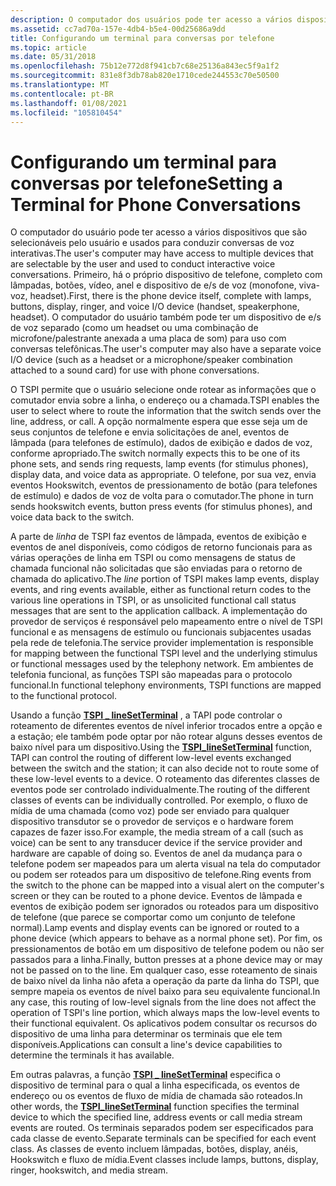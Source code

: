 ```yaml
---
description: O computador dos usuários pode ter acesso a vários dispositivos que são selecionáveis pelo usuário e usados para conduzir conversas de voz interativas.
ms.assetid: cc7ad70a-157e-4db4-b5e4-00d25686a9dd
title: Configurando um terminal para conversas por telefone
ms.topic: article
ms.date: 05/31/2018
ms.openlocfilehash: 75b12e772d8f941cb7c68e25136a843ec5f9a1f2
ms.sourcegitcommit: 831e8f3db78ab820e1710cede244553c70e50500
ms.translationtype: MT
ms.contentlocale: pt-BR
ms.lasthandoff: 01/08/2021
ms.locfileid: "105810454"
---
```

# <a name="setting-a-terminal-for-phone-conversations"></a><span data-ttu-id="462b9-103">Configurando um terminal para conversas por telefone</span><span class="sxs-lookup"><span data-stu-id="462b9-103">Setting a Terminal for Phone Conversations</span></span>

<span data-ttu-id="462b9-104">O computador do usuário pode ter acesso a vários dispositivos que são selecionáveis pelo usuário e usados para conduzir conversas de voz interativas.</span><span class="sxs-lookup"><span data-stu-id="462b9-104">The user's computer may have access to multiple devices that are selectable by the user and used to conduct interactive voice conversations.</span></span> <span data-ttu-id="462b9-105">Primeiro, há o próprio dispositivo de telefone, completo com lâmpadas, botões, vídeo, anel e dispositivo de e/s de voz (monofone, viva-voz, headset).</span><span class="sxs-lookup"><span data-stu-id="462b9-105">First, there is the phone device itself, complete with lamps, buttons, display, ringer, and voice I/O device (handset, speakerphone, headset).</span></span> <span data-ttu-id="462b9-106">O computador do usuário também pode ter um dispositivo de e/s de voz separado (como um headset ou uma combinação de microfone/palestrante anexada a uma placa de som) para uso com conversas telefônicas.</span><span class="sxs-lookup"><span data-stu-id="462b9-106">The user's computer may also have a separate voice I/O device (such as a headset or a microphone/speaker combination attached to a sound card) for use with phone conversations.</span></span>

<span data-ttu-id="462b9-107">O TSPI permite que o usuário selecione onde rotear as informações que o comutador envia sobre a linha, o endereço ou a chamada.</span><span class="sxs-lookup"><span data-stu-id="462b9-107">TSPI enables the user to select where to route the information that the switch sends over the line, address, or call.</span></span> <span data-ttu-id="462b9-108">A opção normalmente espera que esse seja um de seus conjuntos de telefone e envia solicitações de anel, eventos de lâmpada (para telefones de estímulo), dados de exibição e dados de voz, conforme apropriado.</span><span class="sxs-lookup"><span data-stu-id="462b9-108">The switch normally expects this to be one of its phone sets, and sends ring requests, lamp events (for stimulus phones), display data, and voice data as appropriate.</span></span> <span data-ttu-id="462b9-109">O telefone, por sua vez, envia eventos Hookswitch, eventos de pressionamento de botão (para telefones de estímulo) e dados de voz de volta para o comutador.</span><span class="sxs-lookup"><span data-stu-id="462b9-109">The phone in turn sends hookswitch events, button press events (for stimulus phones), and voice data back to the switch.</span></span>

<span data-ttu-id="462b9-110">A parte de *linha* de TSPI faz eventos de lâmpada, eventos de exibição e eventos de anel disponíveis, como códigos de retorno funcionais para as várias operações de linha em TSPI ou como mensagens de status de chamada funcional não solicitadas que são enviadas para o retorno de chamada do aplicativo.</span><span class="sxs-lookup"><span data-stu-id="462b9-110">The *line* portion of TSPI makes lamp events, display events, and ring events available, either as functional return codes to the various line operations in TSPI, or as unsolicited functional call status messages that are sent to the application callback.</span></span> <span data-ttu-id="462b9-111">A implementação do provedor de serviços é responsável pelo mapeamento entre o nível de TSPI funcional e as mensagens de estímulo ou funcionais subjacentes usadas pela rede de telefonia.</span><span class="sxs-lookup"><span data-stu-id="462b9-111">The service provider implementation is responsible for mapping between the functional TSPI level and the underlying stimulus or functional messages used by the telephony network.</span></span> <span data-ttu-id="462b9-112">Em ambientes de telefonia funcional, as funções TSPI são mapeadas para o protocolo funcional.</span><span class="sxs-lookup"><span data-stu-id="462b9-112">In functional telephony environments, TSPI functions are mapped to the functional protocol.</span></span>

<span data-ttu-id="462b9-113">Usando a função [**TSPI \_ lineSetTerminal**](/windows/win32/api/tspi/nf-tspi-tspi_linesetterminal) , a TAPI pode controlar o roteamento de diferentes eventos de nível inferior trocados entre a opção e a estação; ele também pode optar por não rotear alguns desses eventos de baixo nível para um dispositivo.</span><span class="sxs-lookup"><span data-stu-id="462b9-113">Using the [**TSPI\_lineSetTerminal**](/windows/win32/api/tspi/nf-tspi-tspi_linesetterminal) function, TAPI can control the routing of different low-level events exchanged between the switch and the station; it can also decide not to route some of these low-level events to a device.</span></span> <span data-ttu-id="462b9-114">O roteamento das diferentes classes de eventos pode ser controlado individualmente.</span><span class="sxs-lookup"><span data-stu-id="462b9-114">The routing of the different classes of events can be individually controlled.</span></span> <span data-ttu-id="462b9-115">Por exemplo, o fluxo de mídia de uma chamada (como voz) pode ser enviado para qualquer dispositivo transdutor se o provedor de serviços e o hardware forem capazes de fazer isso.</span><span class="sxs-lookup"><span data-stu-id="462b9-115">For example, the media stream of a call (such as voice) can be sent to any transducer device if the service provider and hardware are capable of doing so.</span></span> <span data-ttu-id="462b9-116">Eventos de anel da mudança para o telefone podem ser mapeados para um alerta visual na tela do computador ou podem ser roteados para um dispositivo de telefone.</span><span class="sxs-lookup"><span data-stu-id="462b9-116">Ring events from the switch to the phone can be mapped into a visual alert on the computer's screen or they can be routed to a phone device.</span></span> <span data-ttu-id="462b9-117">Eventos de lâmpada e eventos de exibição podem ser ignorados ou roteados para um dispositivo de telefone (que parece se comportar como um conjunto de telefone normal).</span><span class="sxs-lookup"><span data-stu-id="462b9-117">Lamp events and display events can be ignored or routed to a phone device (which appears to behave as a normal phone set).</span></span> <span data-ttu-id="462b9-118">Por fim, os pressionamentos de botão em um dispositivo de telefone podem ou não ser passados para a linha.</span><span class="sxs-lookup"><span data-stu-id="462b9-118">Finally, button presses at a phone device may or may not be passed on to the line.</span></span> <span data-ttu-id="462b9-119">Em qualquer caso, esse roteamento de sinais de baixo nível da linha não afeta a operação da parte da linha do TSPI, que sempre mapeia os eventos de nível baixo para seu equivalente funcional.</span><span class="sxs-lookup"><span data-stu-id="462b9-119">In any case, this routing of low-level signals from the line does not affect the operation of TSPI's line portion, which always maps the low-level events to their functional equivalent.</span></span> <span data-ttu-id="462b9-120">Os aplicativos podem consultar os recursos do dispositivo de uma linha para determinar os terminais que ele tem disponíveis.</span><span class="sxs-lookup"><span data-stu-id="462b9-120">Applications can consult a line's device capabilities to determine the terminals it has available.</span></span>

<span data-ttu-id="462b9-121">Em outras palavras, a função [**TSPI \_ lineSetTerminal**](/windows/win32/api/tspi/nf-tspi-tspi_linesetterminal) especifica o dispositivo de terminal para o qual a linha especificada, os eventos de endereço ou os eventos de fluxo de mídia de chamada são roteados.</span><span class="sxs-lookup"><span data-stu-id="462b9-121">In other words, the [**TSPI\_lineSetTerminal**](/windows/win32/api/tspi/nf-tspi-tspi_linesetterminal) function specifies the terminal device to which the specified line, address events or call media stream events are routed.</span></span> <span data-ttu-id="462b9-122">Os terminais separados podem ser especificados para cada classe de evento.</span><span class="sxs-lookup"><span data-stu-id="462b9-122">Separate terminals can be specified for each event class.</span></span> <span data-ttu-id="462b9-123">As classes de evento incluem lâmpadas, botões, display, anéis, Hookswitch e fluxo de mídia.</span><span class="sxs-lookup"><span data-stu-id="462b9-123">Event classes include lamps, buttons, display, ringer, hookswitch, and media stream.</span></span>

 

 
